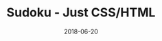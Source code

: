 ---
title: 'Sudoku - Just CSS/HTML'
description: 'Complete a sudoku puzzle without Javascript or server-side interaction.'
gametype: 'medium'
gameid: 23
date: 2018-06-20
tags: []
draft: false
type: 'games'
num19: [{'idx':1,'arr1':[1,2,3,4,5,6,7,8,9],'arr2':[1,2,3,4,5,6,7,8,9]},{'idx':2,'arr1':[1,2,3,4,5,6,7,8,9],'arr2':[1,2,3,4,5,6,7,8,9]},{'idx':3,'arr1':[1,2,3,4,5,6,7,8,9],'arr2':[1,2,3,4,5,6,7,8,9]},{'idx':4,'arr1':[1,2,3,4,5,6,7,8,9],'arr2':[1,2,3,4,5,6,7,8,9]},{'idx':5,'arr1':[1,2,3,4,5,6,7,8,9],'arr2':[1,2,3,4,5,6,7,8,9]},{'idx':6,'arr1':[1,2,3,4,5,6,7,8,9],'arr2':[1,2,3,4,5,6,7,8,9]},{'idx':7,'arr1':[1,2,3,4,5,6,7,8,9],'arr2':[1,2,3,4,5,6,7,8,9]},{'idx':8,'arr1':[1,2,3,4,5,6,7,8,9],'arr2':[1,2,3,4,5,6,7,8,9]},{'idx':9,'arr1':[1,2,3,4,5,6,7,8,9],'arr2':[1,2,3,4,5,6,7,8,9]}]
puzzle: [[0, 0, 5, 0, 1, 0, 0, 9, 0], [3, 0, 0, 4, 0, 9, 8, 0, 0], [0, 9, 0, 0, 0, 0, 0, 7, 0], [5, 0, 0, 1, 0, 0, 0, 0, 0], [0, 0, 6, 8, 4, 0, 2, 0, 1], [8, 0, 0, 7, 0, 0, 0, 0, 0], [0, 6, 0, 0, 0, 0, 0, 8, 0], [1, 0, 0, 5, 0, 4, 6, 0, 0], [0, 0, 4, 0, 8, 0, 0, 1, 0]]
layout: 'sudokucssstatic'
---